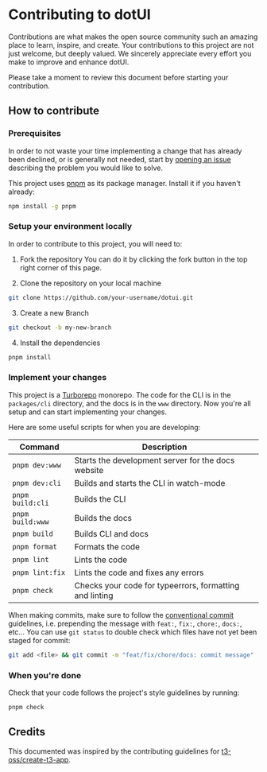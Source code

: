 # Contributing to dotUI

Contributions are what makes the open source community such an amazing place to learn, inspire, and create. Your contributions to this project are not just welcome, but deeply valued. We sincerely appreciate every effort you make to improve and enhance dotUI.

Please take a moment to review this document before starting your contribution.

## How to contribute

### Prerequisites

In order to not waste your time implementing a change that has already been declined, or is generally not needed, start by [opening an issue](https://github.com/mehdibha/dotUI/issues/new/choose) describing the problem you would like to solve.

This project uses [pnpm](https://pnpm.io) as its package manager. Install it if you haven't already:

```bash
npm install -g pnpm
```

### Setup your environment locally

In order to contribute to this project, you will need to:

1. Fork the repository
   You can do it by clicking the fork button in the top right corner of this page.

2. Clone the repository on your local machine

```bash
git clone https://github.com/your-username/dotui.git
```

3. Create a new Branch

```bash
git checkout -b my-new-branch
```

4. Install the dependencies

```bash
pnpm install
```

### Implement your changes

This project is a [Turborepo](https://turborepo.org/) monorepo. The code for the CLI is in the `packages/cli` directory, and the docs is in the `www` directory. Now you're all setup and can start implementing your changes.

Here are some useful scripts for when you are developing:

| Command          | Description                                             |
| ---------------- | ------------------------------------------------------- |
| `pnpm dev:www`   | Starts the development server for the docs website     |
| `pnpm dev:cli`   | Builds and starts the CLI in watch-mode                 |
| `pnpm build:cli` | Builds the CLI                                          |
| `pnpm build:www` | Builds the docs                                         |
| `pnpm build`     | Builds CLI and docs                                     |
| `pnpm format`    | Formats the code                                        |
| `pnpm lint`      | Lints the code                                          |
| `pnpm lint:fix`  | Lints the code and fixes any errors                     |
| `pnpm check`     | Checks your code for typeerrors, formatting and linting |

When making commits, make sure to follow the [conventional commit](https://www.conventionalcommits.org/en/v1.0.0/) guidelines, i.e. prepending the message with `feat:`, `fix:`, `chore:`, `docs:`, etc... You can use `git status` to double check which files have not yet been staged for commit:

```bash
git add <file> && git commit -m "feat/fix/chore/docs: commit message"
```

### When you're done

Check that your code follows the project's style guidelines by running:

```bash
pnpm check
```

## Credits

This documented was inspired by the contributing guidelines for [t3-oss/create-t3-app](https://github.com/t3-oss/create-t3-app/blob/main/CONTRIBUTING.md).